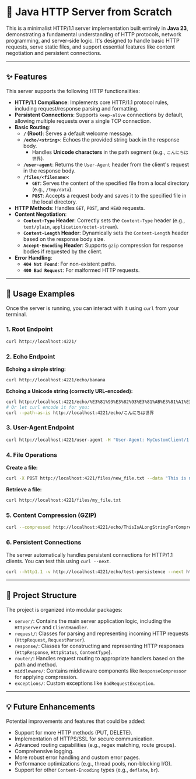 # 🚀 Java HTTP Server from Scratch

This is a minimalist HTTP/1.1 server implementation built entirely in **Java 23**, demonstrating a fundamental understanding of HTTP protocols, network programming, and server-side logic. It's designed to handle basic HTTP requests, serve static files, and support essential features like content negotiation and persistent connections.

---

## ✨ Features

This server supports the following HTTP functionalities:

* **HTTP/1.1 Compliance**: Implements core HTTP/1.1 protocol rules, including request/response parsing and formatting.
* **Persistent Connections**: Supports `keep-alive` connections by default, allowing multiple requests over a single TCP connection.
* **Basic Routing**:
   * **`/` (Root)**: Serves a default welcome message.
   * **`/echo/<string>`**: Echoes the provided string back in the response body.
      * Handles **Unicode characters** in the path segment (e.g., `こんにちは世界`).
   * **`/user-agent`**: Returns the `User-Agent` header from the client's request in the response body.
   * **`/files/<filename>`**:
      * **`GET`**: Serves the content of the specified file from a local directory (e.g., `/tmp/data`).
      * **`POST`**: Accepts a request body and saves it to the specified file in the local directory.
* **HTTP Methods**: Handles `GET`, `POST`, and `HEAD` requests.
* **Content Negotiation**:
   * **`Content-Type` Header**: Correctly sets the `Content-Type` header (e.g., `text/plain`, `application/octet-stream`).
   * **`Content-Length` Header**: Dynamically sets the `Content-Length` header based on the response body size.
   * **`Accept-Encoding` Header**: Supports `gzip` compression for response bodies if requested by the client.
* **Error Handling**:
   * **`404 Not Found`**: For non-existent paths.
   * **`400 Bad Request`**: For malformed HTTP requests.

---

## 🚀 Usage Examples

Once the server is running, you can interact with it using `curl` from your terminal.

### 1. Root Endpoint

```bash
curl http://localhost:4221/
```

### 2. Echo Endpoint

**Echoing a simple string:**

```bash
curl http://localhost:4221/echo/banana
```

**Echoing a Unicode string (correctly URL-encoded):**

```bash
curl http://localhost:4221/echo/%E3%81%93%E3%82%93%E3%81%AB%E3%81%A1%E3%81%AF%E4%B8%96%E7%95%8C
# Or let curl encode it for you:
curl --path-as-is http://localhost:4221/echo/こんにちは世界
```

### 3. User-Agent Endpoint

```bash
curl http://localhost:4221/user-agent -H "User-Agent: MyCustomClient/1.0"
```

### 4. File Operations

**Create a file:**

```bash
curl -X POST http://localhost:4221/files/new_file.txt --data "This is new content."
```

**Retrieve a file:**

```bash
curl http://localhost:4221/files/my_file.txt
```

### 5. Content Compression (GZIP)

```bash
curl --compressed http://localhost:4221/echo/ThisIsALongStringForCompressionTesting -H "Accept-Encoding: gzip" -v
```

### 6. Persistent Connections

The server automatically handles persistent connections for HTTP/1.1 clients. You can test this using `curl --next`.

```bash
curl --http1.1 -v http://localhost:4221/echo/test-persistence --next http://localhost:4221/user-agent -H "User-Agent: persistence-tester/1.0"
```

---

## 📂 Project Structure

The project is organized into modular packages:

* `server/`: Contains the main server application logic, including the `HttpServer` and `ClientHandler`.
* `request/`: Classes for parsing and representing incoming HTTP requests (`HttpRequest`, `RequestParser`).
* `response/`: Classes for constructing and representing HTTP responses (`HttpResponse`, `HttpStatus`, `ContentType`).
* `router/`: Handles request routing to appropriate handlers based on the path and method.
* `middleware/`: Contains middleware components like `ResponseCompressor` for applying compression.
* `exceptions/`: Custom exceptions like `BadRequestException`.

---

## 💡 Future Enhancements

Potential improvements and features that could be added:

* Support for more HTTP methods (PUT, DELETE).
* Implementation of HTTPS/SSL for secure communication.
* Advanced routing capabilities (e.g., regex matching, route groups).
* Comprehensive logging.
* More robust error handling and custom error pages.
* Performance optimizations (e.g., thread pools, non-blocking I/O).
* Support for other `Content-Encoding` types (e.g., `deflate`, `br`).